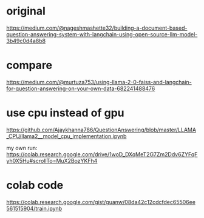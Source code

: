 # original
https://medium.com/@nageshmashette32/building-a-document-based-question-answering-system-with-langchain-using-open-source-llm-model-3b49c0d4a8b8

# compare
https://medium.com/@murtuza753/using-llama-2-0-faiss-and-langchain-for-question-answering-on-your-own-data-682241488476

# use cpu instead of gpu
https://github.com/Ajaykhanna786/QuestionAnswering/blob/master/LLAMA_CPU/llama2__model_cpu_implementation.ipynb

my own run: https://colab.research.google.com/drive/1woD_DXqMeT2G7Zm2Ddv6ZYFqFyh0X5Hu#scrollTo=MuX2BozYKFh4

# colab code
https://colab.research.google.com/gist/guanw/08da42c12cdcfdec65506ee561515904/train.ipynb
